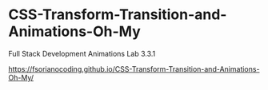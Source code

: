 # CSS-Transform-Transition-and-Animations-Oh-My
Full Stack Development Animations Lab 3.3.1


https://fsorianocoding.github.io/CSS-Transform-Transition-and-Animations-Oh-My/
